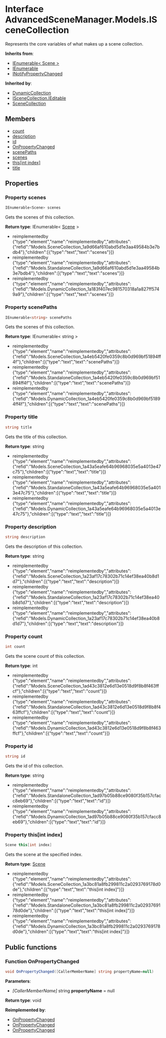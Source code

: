 <a id="Models.ISceneCollection"></a>
# Interface AdvancedSceneManager.Models.ISceneCollection






Represents the core variables of what makes up a scene collection.



**Inherits from**:

* [IEnumerable\< Scene \>](undefined.md#undefined)
* [IEnumerable](undefined.md#undefined)
* [INotifyPropertyChanged](undefined.md#undefined)

**Inherited by**:

* [DynamicCollection](Models.DynamicCollection.md#Models.DynamicCollection)
* [ISceneCollection.IEditable](Models.ISceneCollection.IEditable.md#Models.ISceneCollection.IEditable)
* [SceneCollection](Models.SceneCollection.md#Models.SceneCollection)

## Members

* [count](Models.ISceneCollection.md#Models.ISceneCollection_1ad43c3812e6d13e0518d9f8b8f463ffcf)
* [description](Models.ISceneCollection.md#Models.ISceneCollection_1a23af17c78302b71c14ef38ea40b8d1d7)
* [id](Models.ISceneCollection.md#Models.ISceneCollection_1ad97b05b88ce9080f35b157cfacc8eb69)
* [OnPropertyChanged](Models.ISceneCollection.md#Models.ISceneCollection_1a403d1e228ed7265c791ba34ecce7a0de)
* [scenePaths](Models.ISceneCollection.md#Models.ISceneCollection_1a4eb5420fe0359c8b0d969bf51894ff4f)
* [scenes](Models.ISceneCollection.md#Models.ISceneCollection_1a9d66af610abd5d1e3aa49584b3e7bdb4)
* [this[int index]](Models.ISceneCollection.md#Models.ISceneCollection_1a3bc81a8fb299811c2a0293769178d0de)
* [title](Models.ISceneCollection.md#Models.ISceneCollection_1a43a5eafe64b96968035e5a4013e47c75)

## Properties

<a id="Models.ISceneCollection_1a9d66af610abd5d1e3aa49584b3e7bdb4"></a>
### Property scenes





```csharp
IEnumerable<Scene> scenes
```

Gets the scenes of this collection.





**Return type**: IEnumerable< [Scene](Models.Scene.md#Models.Scene) >




* reimplementedby {"type":"element","name":"reimplementedby","attributes":{"refid":"Models.SceneCollection_1a9d66af610abd5d1e3aa49584b3e7bdb4"},"children":[{"type":"text","text":"scenes"}]}
* reimplementedby {"type":"element","name":"reimplementedby","attributes":{"refid":"Models.StandaloneCollection_1a9d66af610abd5d1e3aa49584b3e7bdb4"},"children":[{"type":"text","text":"scenes"}]}
* reimplementedby {"type":"element","name":"reimplementedby","attributes":{"refid":"Models.DynamicCollection_1a183f407ec981570318a1a827ff5749a9"},"children":[{"type":"text","text":"scenes"}]}

<a id="Models.ISceneCollection_1a4eb5420fe0359c8b0d969bf51894ff4f"></a>
### Property scenePaths





```csharp
IEnumerable<string> scenePaths
```

Gets the scenes of this collection.





**Return type**: IEnumerable< string >




* reimplementedby {"type":"element","name":"reimplementedby","attributes":{"refid":"Models.SceneCollection_1a4eb5420fe0359c8b0d969bf51894ff4f"},"children":[{"type":"text","text":"scenePaths"}]}
* reimplementedby {"type":"element","name":"reimplementedby","attributes":{"refid":"Models.StandaloneCollection_1a4eb5420fe0359c8b0d969bf51894ff4f"},"children":[{"type":"text","text":"scenePaths"}]}
* reimplementedby {"type":"element","name":"reimplementedby","attributes":{"refid":"Models.DynamicCollection_1a4eb5420fe0359c8b0d969bf51894ff4f"},"children":[{"type":"text","text":"scenePaths"}]}

<a id="Models.ISceneCollection_1a43a5eafe64b96968035e5a4013e47c75"></a>
### Property title





```csharp
string title
```

Gets the title of this collection.





**Return type**: string




* reimplementedby {"type":"element","name":"reimplementedby","attributes":{"refid":"Models.SceneCollection_1a43a5eafe64b96968035e5a4013e47c75"},"children":[{"type":"text","text":"title"}]}
* reimplementedby {"type":"element","name":"reimplementedby","attributes":{"refid":"Models.StandaloneCollection_1a43a5eafe64b96968035e5a4013e47c75"},"children":[{"type":"text","text":"title"}]}
* reimplementedby {"type":"element","name":"reimplementedby","attributes":{"refid":"Models.DynamicCollection_1a43a5eafe64b96968035e5a4013e47c75"},"children":[{"type":"text","text":"title"}]}

<a id="Models.ISceneCollection_1a23af17c78302b71c14ef38ea40b8d1d7"></a>
### Property description





```csharp
string description
```

Gets the description of this collection.





**Return type**: string




* reimplementedby {"type":"element","name":"reimplementedby","attributes":{"refid":"Models.SceneCollection_1a23af17c78302b71c14ef38ea40b8d1d7"},"children":[{"type":"text","text":"description"}]}
* reimplementedby {"type":"element","name":"reimplementedby","attributes":{"refid":"Models.StandaloneCollection_1a23af17c78302b71c14ef38ea40b8d1d7"},"children":[{"type":"text","text":"description"}]}
* reimplementedby {"type":"element","name":"reimplementedby","attributes":{"refid":"Models.DynamicCollection_1a23af17c78302b71c14ef38ea40b8d1d7"},"children":[{"type":"text","text":"description"}]}

<a id="Models.ISceneCollection_1ad43c3812e6d13e0518d9f8b8f463ffcf"></a>
### Property count





```csharp
int count
```

Gets the scene count of this collection.





**Return type**: int




* reimplementedby {"type":"element","name":"reimplementedby","attributes":{"refid":"Models.SceneCollection_1ad43c3812e6d13e0518d9f8b8f463ffcf"},"children":[{"type":"text","text":"count"}]}
* reimplementedby {"type":"element","name":"reimplementedby","attributes":{"refid":"Models.StandaloneCollection_1ad43c3812e6d13e0518d9f8b8f463ffcf"},"children":[{"type":"text","text":"count"}]}
* reimplementedby {"type":"element","name":"reimplementedby","attributes":{"refid":"Models.DynamicCollection_1ad43c3812e6d13e0518d9f8b8f463ffcf"},"children":[{"type":"text","text":"count"}]}

<a id="Models.ISceneCollection_1ad97b05b88ce9080f35b157cfacc8eb69"></a>
### Property id





```csharp
string id
```

Gets the id of this collection.





**Return type**: string




* reimplementedby {"type":"element","name":"reimplementedby","attributes":{"refid":"Models.StandaloneCollection_1ad97b05b88ce9080f35b157cfacc8eb69"},"children":[{"type":"text","text":"id"}]}
* reimplementedby {"type":"element","name":"reimplementedby","attributes":{"refid":"Models.DynamicCollection_1ad97b05b88ce9080f35b157cfacc8eb69"},"children":[{"type":"text","text":"id"}]}

<a id="Models.ISceneCollection_1a3bc81a8fb299811c2a0293769178d0de"></a>
### Property this[int index]





```csharp
Scene this[int index]
```

Gets the scene at the specified index.





**Return type**: [Scene](Models.Scene.md#Models.Scene)




* reimplementedby {"type":"element","name":"reimplementedby","attributes":{"refid":"Models.SceneCollection_1a3bc81a8fb299811c2a0293769178d0de"},"children":[{"type":"text","text":"this[int index]"}]}
* reimplementedby {"type":"element","name":"reimplementedby","attributes":{"refid":"Models.StandaloneCollection_1a3bc81a8fb299811c2a0293769178d0de"},"children":[{"type":"text","text":"this[int index]"}]}
* reimplementedby {"type":"element","name":"reimplementedby","attributes":{"refid":"Models.DynamicCollection_1a3bc81a8fb299811c2a0293769178d0de"},"children":[{"type":"text","text":"this[int index]"}]}

## Public functions

<a id="Models.ISceneCollection_1a403d1e228ed7265c791ba34ecce7a0de"></a>
### Function OnPropertyChanged



```csharp
void OnPropertyChanged([CallerMemberName] string propertyName=null)
```







**Parameters**:

* _[CallerMemberName]_ string **propertyName** = null 

**Return type**: void

**Reimplemented by**:

* [OnPropertyChanged](Models.SceneCollection.md#Models.SceneCollection_1a8b80b524ffb41f5b2ba062244c04df2b)
* [OnPropertyChanged](Models.DynamicCollection.md#Models.DynamicCollection_1a403d1e228ed7265c791ba34ecce7a0de)
* [OnPropertyChanged](Models.StandaloneCollection.md#Models.StandaloneCollection_1a9a4608a54c3af1bb8cb6eece3944e82f)






[static]: https://img.shields.io/badge/-static-lightgrey (static)



